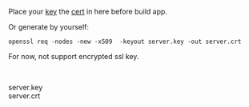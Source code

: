 Place your [key](server.key) the [cert](server.crt) in here before build app. 

Or generate by yourself:
```console
openssl req -nodes -new -x509  -keyout server.key -out server.crt
```

For now, not support encrypted ssl key.

<br/>

server.key
<br/>
server.crt
